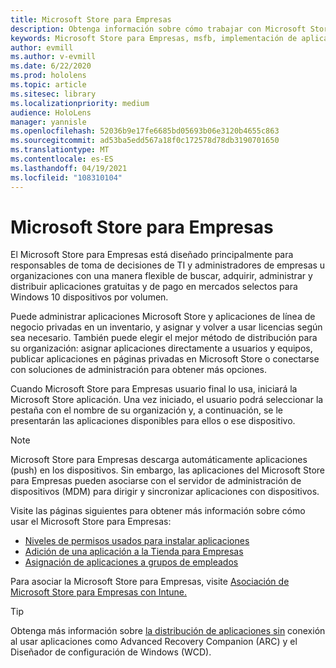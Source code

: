 ```yaml
---
title: Microsoft Store para Empresas
description: Obtenga información sobre cómo trabajar con Microsoft Store para Empresas para publicar sus aplicaciones de realidad mixta en su negocio.
keywords: Microsoft Store para Empresas, msfb, implementación de aplicaciones, tienda
author: evmill
ms.author: v-evmill
ms.date: 6/22/2020
ms.prod: hololens
ms.topic: article
ms.sitesec: library
ms.localizationpriority: medium
audience: HoloLens
manager: yannisle
ms.openlocfilehash: 52036b9e17fe6685bd05693b06e3120b4655c863
ms.sourcegitcommit: ad53ba5edd567a18f0c172578d78db3190701650
ms.translationtype: MT
ms.contentlocale: es-ES
ms.lasthandoff: 04/19/2021
ms.locfileid: "108310104"
---
```

# <a name="microsoft-store-for-business"></a>Microsoft Store para Empresas

El Microsoft Store para Empresas está diseñado principalmente para responsables de toma de decisiones de TI y administradores de empresas u organizaciones con una manera flexible de buscar, adquirir, administrar y distribuir aplicaciones gratuitas y de pago en mercados selectos para Windows 10 dispositivos por volumen. 

Puede administrar aplicaciones Microsoft Store y aplicaciones de línea de negocio privadas en un inventario, y asignar y volver a usar licencias según sea necesario. También puede elegir el mejor método de distribución para su organización: asignar aplicaciones directamente a usuarios y equipos, publicar aplicaciones en páginas privadas en Microsoft Store o conectarse con soluciones de administración para obtener más opciones.

Cuando Microsoft Store para Empresas usuario final lo usa, iniciará la Microsoft Store aplicación. Una vez iniciado, el usuario podrá seleccionar la pestaña con el nombre de su organización y, a continuación, se le presentarán las aplicaciones disponibles para ellos o ese dispositivo.

> [!Note] 
> Microsoft Store para Empresas descarga automáticamente aplicaciones (push) en los dispositivos. Sin embargo, las aplicaciones del Microsoft Store para Empresas pueden asociarse con el servidor de administración de dispositivos (MDM) para dirigir y sincronizar aplicaciones con dispositivos.

Visite las páginas siguientes para obtener más información sobre cómo usar el Microsoft Store para Empresas:
* [Niveles de permisos usados para instalar aplicaciones](https://docs.microsoft.com/mem/intune/configuration/device-restrictions-windows-holographic#app-store)
* [Adición de una aplicación a la Tienda para Empresas](https://docs.microsoft.com/mem/intune/apps/store-apps-windows)
* [Asignación de aplicaciones a grupos de empleados](https://docs.microsoft.com/mem/intune/apps/windows-store-for-business)

Para asociar la Microsoft Store para Empresas, visite [Asociación de Microsoft Store para Empresas con Intune.](https://docs.microsoft.com/mem/intune/apps/windows-store-for-business#associate-your-microsoft-store-for-business-account-with-intune)

> [!Tip] 
> Obtenga más información sobre [la distribución de aplicaciones sin](https://docs.microsoft.com/microsoft-store/distribute-offline-apps) conexión al usar aplicaciones como Advanced Recovery Companion (ARC) y el Diseñador de configuración de Windows (WCD).
